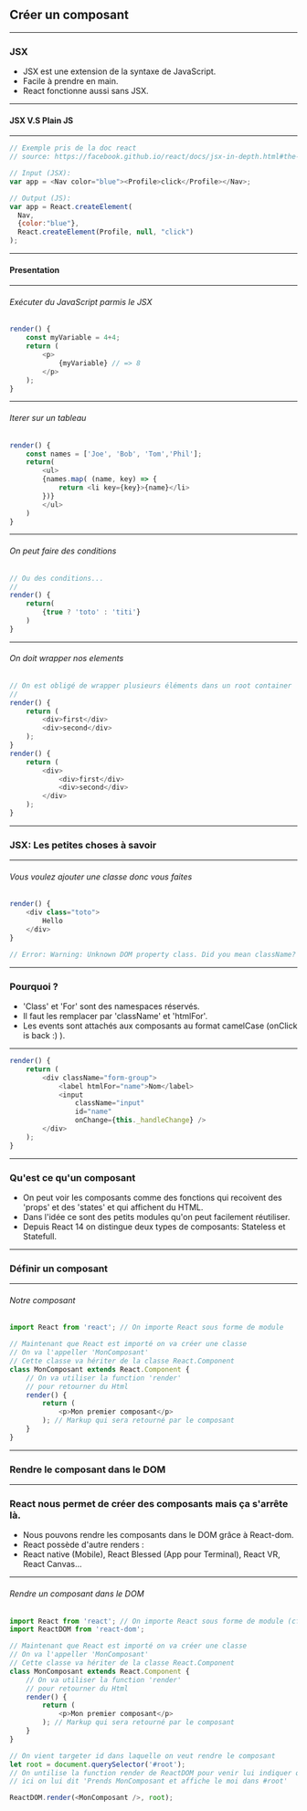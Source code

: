 ## Créer un composant

---

### JSX

- JSX est une extension de la syntaxe de JavaScript. <!-- .element: class="fragment" -->
- Facile à prendre en main. <!-- .element: class="fragment" -->
- React fonctionne aussi sans JSX. <!-- .element: class="fragment" -->

---

#### JSX V.S Plain JS

---

```javascript
// Exemple pris de la doc react
// source: https://facebook.github.io/react/docs/jsx-in-depth.html#the-transform

// Input (JSX):
var app = <Nav color="blue"><Profile>click</Profile></Nav>;

// Output (JS):
var app = React.createElement(
  Nav,
  {color:"blue"},
  React.createElement(Profile, null, "click")
);
```

---

#### Presentation

---

###### Exécuter du JavaScript parmis le JSX

```javascript
render() {
    const myVariable = 4+4;
    return (
        <p>
            {myVariable} // => 8
        </p>
    );
}
```

---

###### Iterer sur un tableau

```javascript
render() {
    const names = ['Joe', 'Bob', 'Tom','Phil'];
    return(
        <ul>
        {names.map( (name, key) => {
            return <li key={key}>{name}</li>
        })}
        </ul>
    )
}
```

---

###### On peut faire des conditions

```javascript
// Ou des conditions...
//
render() {
    return(
        {true ? 'toto' : 'titi'}
    )
}
```

---

###### On doit wrapper nos elements

```javascript
// On est obligé de wrapper plusieurs éléments dans un root container
//
render() {
    return (
        <div>first</div>
        <div>second</div>
    );
}
render() {
    return (
        <div>
            <div>first</div>
            <div>second</div>
        </div>
    );
}
```

---

### JSX: Les petites choses à savoir

---

###### Vous voulez ajouter une classe donc vous faites

```javascript
render() {
    <div class="toto">
        Hello
    </div>
}

// Error: Warning: Unknown DOM property class. Did you mean className?

```

---

### Pourquoi ?

* 'Class' et 'For' sont des namespaces réservés. <!-- .element: class="fragment" -->
* Il faut les remplacer par 'className' et 'htmlFor'. <!-- .element: class="fragment" -->
* Les events sont attachés aux composants au format camelCase (onClick is back :) ). <!-- .element: class="fragment" -->

---

```javascript
render() {
    return (
        <div className="form-group">
            <label htmlFor="name">Nom</label>
            <input
                className="input"
                id="name"
                onChange={this._handleChange} />
        </div>
    );
}
```

---

### Qu'est ce qu'un composant

- On peut voir les composants comme des fonctions qui recoivent des 'props' et des 'states' et qui affichent du HTML. <!-- .element: class="fragment" -->
- Dans l'idée ce sont des petits modules qu'on peut facilement réutiliser. <!-- .element: class="fragment" -->
- Depuis React 14 on distingue deux types de composants: Stateless et Statefull. <!-- .element: class="fragment" -->

---

### Définir un composant

---

###### Notre composant

```javascript
import React from 'react'; // On importe React sous forme de module

// Maintenant que React est importé on va créer une classe
// On va l'appeller 'MonComposant'
// Cette classe va hériter de la classe React.Component
class MonComposant extends React.Component {
    // On va utiliser la function 'render'
    // pour retourner du Html
    render() {
        return (
            <p>Mon premier composant</p>
        ); // Markup qui sera retourné par le composant
    }
}
```

---

### Rendre le composant dans le DOM

---

### React nous permet de créer des composants mais ça s'arrête là.

- Nous pouvons rendre les composants dans le DOM grâce à React-dom. <!-- .element: class="fragment" -->
- React possède d'autre renders : <!-- .element: class="fragment" -->
- React native (Mobile), React Blessed (App pour Terminal), React VR, React Canvas...<!-- .element: class="fragment" -->

---

###### Rendre un composant dans le DOM

```javascript
import React from 'react'; // On importe React sous forme de module (cf: Appendice 1)
import ReactDOM from 'react-dom';

// Maintenant que React est importé on va créer une classe
// On va l'appeller 'MonComposant'
// Cette classe va hériter de la classe React.Component
class MonComposant extends React.Component {
    // On va utiliser la function 'render'
    // pour retourner du Html
    render() {
        return (
            <p>Mon premier composant</p>
        ); // Markup qui sera retourné par le composant
    }
}

// On vient targeter id dans laquelle on veut rendre le composant
let root = document.querySelector('#root');
// On untilise la function render de ReactDOM pour venir lui indiquer quoi faire
// ici on lui dit 'Prends MonComposant et affiche le moi dans #root'

ReactDOM.render(<MonComposant />, root);
```
